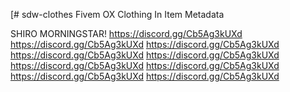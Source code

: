 [# sdw-clothes
Fivem OX Clothing In Item Metadata

SHIRO MORNINGSTAR!
https://discord.gg/Cb5Ag3kUXd
https://discord.gg/Cb5Ag3kUXd
https://discord.gg/Cb5Ag3kUXd
https://discord.gg/Cb5Ag3kUXd
https://discord.gg/Cb5Ag3kUXd
https://discord.gg/Cb5Ag3kUXd
https://discord.gg/Cb5Ag3kUXd
https://discord.gg/Cb5Ag3kUXd
https://discord.gg/Cb5Ag3kUXd

